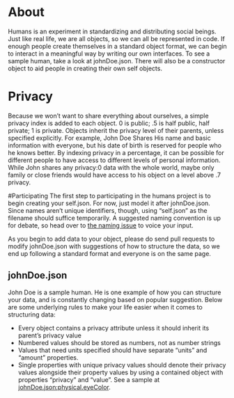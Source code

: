# About
Humans is an experiment in standardizing and distributing social beings. Just like real life, we are all objects, so we can all be represented in code. If enough people create themselves in a standard object format, we can begin to interact in a meaningful way by writing our own interfaces. To see a sample human, take a look at johnDoe.json. There will also be a constructor object to aid people in creating their own self objects.

# Privacy
Because we won’t want to share everything about ourselves, a simple privacy index is added to each object. 0 is public; .5 is half public, half private; 1 is private. Objects inherit the privacy level of their parents, unless specified explicitly. For example, John Doe Shares His name and basic information with everyone, but his date of birth is reserved for people who he knows better. By indexing privacy in a percentage, it can be possible for different people to have access to different levels of personal information. While John shares any privacy:0 data with the whole world, maybe only family or close friends would have access to his object on a level above .7 privacy.

#Participating
The first step to participating in the humans project is to begin creating your self.json. For now, just model it after johnDoe.json. Since names aren’t unique identifiers, though, using “self.json” as the filename should suffice temporarily. A suggested naming convention is up for debate, so head over to [the naming issue](https://github.com/kevincoleman/humans/issues/1) to voice your input.

As you begin to add data to your object, please do send pull requests to modify johnDoe.json with suggestions of how to structure the data, so we end up following a standard format and everyone is on the same page.

## johnDoe.json
John Doe is a sample human. He is one example of how you can structure your data, and is constantly changing based on popular suggestion. Below are some underlying rules to make your life easier when it comes to structuring data:

  + Every object contains a privacy attribute unless it should inherit its parent’s privacy value
  + Numbered values should be stored as numbers, not as number strings
  + Values that need units specified should have separate “units” and “amount” properties.
  + Single properties with unique privacy values should denote their privacy values alongside their property values by using a contained object with properties “privacy” and “value”. See a sample at [johnDoe.json:physical.eyeColor](https://github.com/kevincoleman/humans/blob/783a65a96119e6f1af4f2b7fa13b35806a65a5e8/johnDoe.json#L31-L33).

